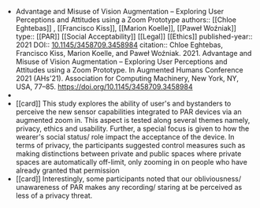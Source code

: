 - Advantage and Misuse of Vision Augmentation – Exploring User Perceptions and Attitudes using a Zoom Prototype
  authors:: [[Chloe Eghtebas]] , [[Francisco Kiss]], [[Marion Koelle]], [[Paweł Woźniak]] 
  type:: [[PAR]] [[Social Acceptability]] [[Legal]] [[Ethics]] 
  published-year:: 2021
  DOI:: [10.1145/3458709.3458984](https://doi.org/10.1145/3458709.3458984) 
  citation:: Chloe Eghtebas, Francisco Kiss, Marion Koelle, and Paweł Woźniak. 2021. Advantage and Misuse of Vision Augmentation – Exploring User Perceptions and Attitudes using a Zoom Prototype. In Augmented Humans Conference 2021 (AHs'21). Association for Computing Machinery, New York, NY, USA, 77–85. https://doi.org/10.1145/3458709.3458984
-
- [[card]] This study explores the ability of user's and bystanders to perceive the new sensor capabilities integrated to PAR devices via an augmented zoom in. This aspect is tested along several themes namely, privacy, ethics and usability. Further, a special focus is given to how the wearer's social status/ role impact the acceptance of the device. In terms of privacy, the participants suggested control measures such as making distinctions between private and public spaces where private spaces are automatically off-limit, only zooming in on people who have already granted that permission
- [[card]] Interestingly, some participants noted that our obliviousness/ unawareness of PAR makes any recording/ staring at be perceived as less of a privacy threat.
